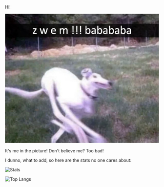 Hi!

![](pic.jpg#center)

It's me in the picture! Don't believe me? Too bad!

I dunno, what to add, so here are the stats no one cares about:

![Stats](https://github-readme-stats.vercel.app/api?username=olekzonder&show_icons=true&theme=transparent)

![Top Langs](https://github-readme-stats.vercel.app/api/top-langs/?username=olekzonder)